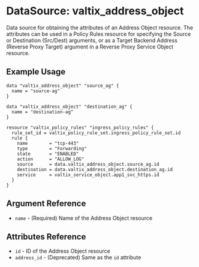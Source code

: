 # DataSource: valtix_address_object
Data source for obtaining the attributes of an Address Object resource. The attributes can be used in a Policy Rules resource for specifying the Source or Destination (Src/Dest) arguments, or as a Target Backend Address (Reverse Proxy Target) argument in a Reverse Proxy Service Object resource.

## Example Usage
```hcl
data "valtix_address_object" "source_ag" {
  name = "source-ag"
}

data "valtix_address_object" "destination_ag" {
  name = "destination-ag"
}

resource "valtix_policy_rules" "ingress_policy_rules" {
  rule_set_id = valtix_policy_rule_set.ingress_policy_rule_set.id
  rule {
    name        = "tcp-443"
    type        = "Forwarding"
    state       = "ENABLED"
    action      = "ALLOW_LOG"
    source      = data.valtix_address_object.source_ag.id
    destination = data.valtix_address_object.destination_ag.id
    service     = valtix_service_object.app1_svc_https.id
  }
}
```

## Argument Reference
* `name` - (Required) Name of the Address Object resource

## Attributes Reference
* `id` - ID of the Address Object resource
* `address_id` - (Deprecated) Same as the `id` attribute